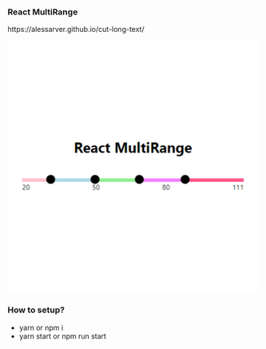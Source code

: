 <h3>React MultiRange</h3>
https://alessarver.github.io/cut-long-text/

![Screenshot](./readme_1.png)

<h3>How to setup?</h3>
<ul>
  <li>yarn or npm i</li>
  <li>yarn start or npm run start</li>
</ul>
